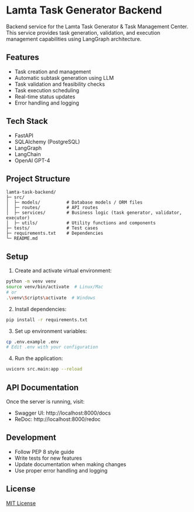 # Lamta Task Generator Backend

Backend service for the Lamta Task Generator & Task Management Center. This service provides task generation, validation, and execution management capabilities using LangGraph architecture.

## Features

- Task creation and management
- Automatic subtask generation using LLM
- Task validation and feasibility checks
- Task execution scheduling
- Real-time status updates
- Error handling and logging

## Tech Stack

- FastAPI
- SQLAlchemy (PostgreSQL)
- LangGraph
- LangChain
- OpenAI GPT-4

## Project Structure

```
lamta-task-backend/
├─ src/
│  ├─ models/          # Database models / ORM files
│  ├─ routes/          # API routes
│  ├─ services/        # Business logic (task generator, validator, executor)
│  ├─ utils/           # Utility functions and components
├─ tests/              # Test cases
├─ requirements.txt    # Dependencies
└─ README.md
```

## Setup

1. Create and activate virtual environment:
```bash
python -m venv venv
source venv/bin/activate  # Linux/Mac
# or
.\venv\Scripts\activate  # Windows
```

2. Install dependencies:
```bash
pip install -r requirements.txt
```

3. Set up environment variables:
```bash
cp .env.example .env
# Edit .env with your configuration
```

4. Run the application:
```bash
uvicorn src.main:app --reload
```

## API Documentation

Once the server is running, visit:
- Swagger UI: http://localhost:8000/docs
- ReDoc: http://localhost:8000/redoc

## Development

- Follow PEP 8 style guide
- Write tests for new features
- Update documentation when making changes
- Use proper error handling and logging

## License

[MIT License](LICENSE)
